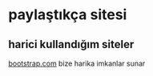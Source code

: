 <h1>paylaştıkça sitesi</h1>
 <h2> harici kullandığım  siteler </h2>
 <a href="https://getbootstrap.com/"> bootstrap.com</a> bize harika imkanlar sunar 
